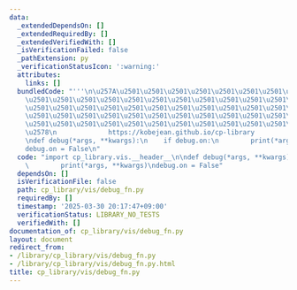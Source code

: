 ```yaml
---
data:
  _extendedDependsOn: []
  _extendedRequiredBy: []
  _extendedVerifiedWith: []
  _isVerificationFailed: false
  _pathExtension: py
  _verificationStatusIcon: ':warning:'
  attributes:
    links: []
  bundledCode: "'''\n\u257A\u2501\u2501\u2501\u2501\u2501\u2501\u2501\u2501\u2501\u2501\
    \u2501\u2501\u2501\u2501\u2501\u2501\u2501\u2501\u2501\u2501\u2501\u2501\u2501\
    \u2501\u2501\u2501\u2501\u2501\u2501\u2501\u2501\u2501\u2501\u2501\u2501\u2501\
    \u2501\u2501\u2501\u2501\u2501\u2501\u2501\u2501\u2501\u2501\u2501\u2501\u2501\
    \u2501\u2501\u2501\u2501\u2501\u2501\u2501\u2501\u2501\u2501\u2501\u2501\u2501\
    \u2578\n             https://kobejean.github.io/cp-library               \n'''\n\
    \ndef debug(*args, **kwargs):\n    if debug.on:\n        print(*args, **kwargs)\n\
    debug.on = False\n"
  code: "import cp_library.vis.__header__\n\ndef debug(*args, **kwargs):\n    if debug.on:\n\
    \        print(*args, **kwargs)\ndebug.on = False"
  dependsOn: []
  isVerificationFile: false
  path: cp_library/vis/debug_fn.py
  requiredBy: []
  timestamp: '2025-03-30 20:17:47+09:00'
  verificationStatus: LIBRARY_NO_TESTS
  verifiedWith: []
documentation_of: cp_library/vis/debug_fn.py
layout: document
redirect_from:
- /library/cp_library/vis/debug_fn.py
- /library/cp_library/vis/debug_fn.py.html
title: cp_library/vis/debug_fn.py
---
```

